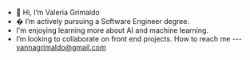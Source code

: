 - 👋 Hi, I’m Valeria Grimaldo
- � I’m actively pursuing a Software Engineer degree. 
- I'm enjoying learning more about AI and machine learning. 
- I’m looking to collaborate on front end projects. 
 How to reach me --- vannagrimaldo@gmail.com

